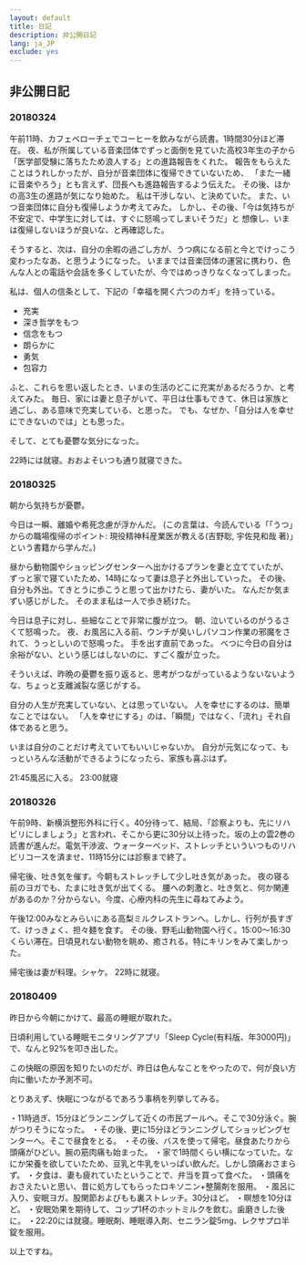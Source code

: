 ```yaml
---
layout: default
title: 日記
description: 非公開日記
lang: ja_JP
exclude: yes
---
```

## 非公開日記
### 20180324
午前11時、カフェベローチェでコーヒーを飲みながら読書。1時間30分ほど滞在。
夜、私が所属している音楽団体でずっと面倒を見ていた高校3年生の子から
「医学部受験に落ちたため浪人する」との進路報告をくれた。
報告をもらえたことはうれしかったが、自分が音楽団体に復帰できていないため、
「また一緒に音楽やろう」とも言えず、団長へも進路報告するよう伝えた。
その後、ほかの高3生の進路が気になり始めた。
私は干渉しない、と決めていた。
また、いつ音楽団体に自分も復帰しようか考えてみた。
しかし、その後、「今は気持ちが不安定で、中学生に対しては、すぐに怒鳴ってしまいそうだ」と
想像し、いまは復帰しないほうが良いな、と再確認した。

そうすると、次は、自分の余暇の過ごし方が、うつ病になる前と今とでけっこう変わったなあ、と思うようになった。
いままでは音楽団体の運営に携わり、色んな人との電話や会話を多くしていたが、今ではめっきりなくなってしまった。

私は、個人の信条として、下記の「幸福を開く六つのカギ」を持っている。
- 充実
- 深き哲学をもつ
- 信念をもつ
- 朗らかに
- 勇気
- 包容力

ふと、これらを思い返したとき、いまの生活のどこに充実があるだろうか、と考えてみた。
毎日、家には妻と息子がいて、平日は仕事もできて、休日は家族と過ごし、ある意味で充実している、と思った。
でも、なぜか、「自分は人を幸せにできないのでは」とも思った。

そして、とても憂鬱な気分になった。

22時には就寝。おおよそいつも通り就寝できた。


### 20180325
朝から気持ちが憂鬱。

今日は一瞬、離婚や希死念慮が浮かんだ。
(この言葉は、今読んでいる「「うつ」からの職場復帰のポイント: 現役精神科産業医が教える(吉野聡, 宇佐見和哉 著)」という書籍から学んだ。)

昼から動物園やショッピングセンターへ出かけるプランを妻と立てていたが、
ずっと家で寝ていたため、14時になって妻は息子と外出していった。
その後、自分も外出。てきとうに歩こうと思って出かけたら、妻がいた。
なんだか気まずい感じがした。
そのまま私は一人で歩き続けた。

今日は息子に対し、些細なことで非常に腹が立つ。
朝、泣いているのがうるさくて怒鳴った。
夜、お風呂に入る前、ウンチが臭いしパソコン作業の邪魔をされて、うっとしいので怒鳴った。
手を出す直前であった。
べつに今日の自分は余裕がない、という感じはしないのに、すごく腹が立った。

そういえば、昨晩の憂鬱を振り返ると、思考がつながっているようないないような、ちょっと支離滅裂な感じがする。

自分の人生が充実していない、とは思っていない。
人を幸せにするのは、簡単なことではない。
「人を幸せにする」のは、「瞬間」ではなく、「流れ」それ自体であると思う。

いまは自分のことだけ考えていてもいいじゃないか。
自分が元気になって、もっといろんな活動ができるようになったら、家族も喜ぶはず。

21:45風呂に入る。
23:00就寝

### 20180326
午前9時、新横浜整形外科に行く。40分待って、結局、「診察よりも、先にリハビリにしましょう」と言われ、そこから更に30分以上待った。坂の上の雲2巻の読書が進んだ。電気干渉波、ウォーターベッド、ストレッチといういつものリハビリコースを済ませ、11時15分には診察まで終了。

帰宅後、吐き気を催す。今朝もストレッチして少し吐き気があった。
夜の寝る前のヨガでも、たまに吐き気が出てくる。
腰への刺激と、吐き気と、何か関連があるのか？分からない。今度、心療内科の先生に尋ねてみよう。

午後12:00みなとみらいにある高梨ミルクレストランへ。しかし、行列が長すぎて、けっきょく、担々麺を食す。
その後、野毛山動物園へ行く。15:00〜16:30くらい滞在。日頃見れない動物を眺め、癒される。特にキリンをみて楽しかった。

帰宅後は妻が料理。シャケ。
22時に就寝。


### 20180409
昨日から今朝にかけて、最高の睡眠が取れた。

日頃利用している睡眠モニタリングアプリ「Sleep Cycle(有料版、年3000円)」で、なんと92%を叩き出した。

この快眠の原因を知りたいのだが、昨日は色んなことをやったので、何が良い方向に働いたか予測不可。

とりあえず、快眠につながるであろう事柄を列挙してみる。

・11時過ぎ、15分ほどランニングして近くの市民プールへ。そこで30分泳ぐ。腕がつりそうになった。
・その後、更に15分ほどランニングしてショッピングセンターへ。そこで昼食をとる。
・その後、バスを使って帰宅。昼食あたりから頭痛がひどい。腕の筋肉痛も始まった。
・家で1時間くらい横になっていた。なにか栄養を欲していたため、豆乳と牛乳をいっぱい飲んだ。しかし頭痛おさまらず。
・夕食は、妻も疲れていたということで、弁当を買って食べた。
・頭痛をおさえたいと思い、昔に処方してもらったロキソニン+整腸剤を服用。
・風呂に入り、安眠ヨガ。股関節およびもも裏ストレッチ。30分ほど。
・瞑想を10分ほど。
・安眠効果を期待して、コップ1杯のホットミルクを飲む。歯磨きした後に。
・22:20には就寝。睡眠剤、睡眠導入剤、セニラン錠5mg、レクサプロ半錠を服用。


以上ですね。
